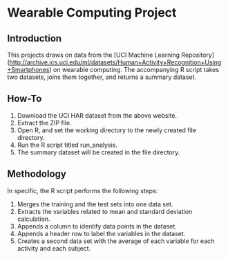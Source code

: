 Wearable Computing Project
==========================

Introduction
------------

This projects draws on data from the [UCI Machine Learning Repository] (http://archive.ics.uci.edu/ml/datasets/Human+Activity+Recognition+Using+Smartphones) on wearable computing. The accompanying R script takes two datasets, joins them together, and returns a summary dataset.

How-To
------

1. Download the UCI HAR dataset from the above website.
2. Extract the ZIP file. 
3. Open R, and set the working directory to the newly created file directory. 
4. Run the R script titled run_analysis.
5. The summary dataset will be created in the file directory.

Methodology
-----------

In specific, the R script performs the following steps:

1. Merges the training and the test sets into one data set.
2. Extracts the variables related to mean and standard deviation calculation. 
3. Appends a column to identify data points in the dataset.
4. Appends a header row to label the variables in the dataset. 
5. Creates a second data set with the average of each variable for each activity and each subject.
